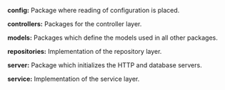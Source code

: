 **config:**
Package where reading of configuration is placed.

**controllers:**
Packages for the controller layer.

**models:**
Packages which define the models used in all other packages.

**repositories:**
Implementation of the repository layer.

**server:**
Package which initializes the HTTP and database servers.

**service:**
Implementation of the service layer.
